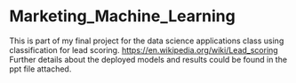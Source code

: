 # Marketing_Machine_Learning

This is part of my final project for the data science applications class using classification for lead scoring. https://en.wikipedia.org/wiki/Lead_scoring
Further details about the deployed models and results could be found in the ppt file attached.
